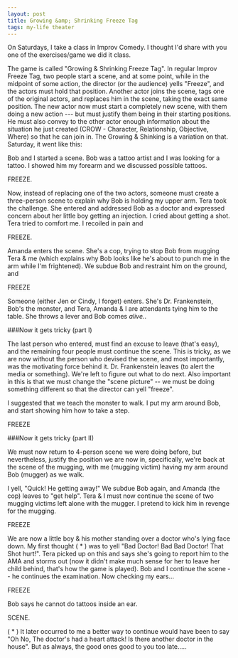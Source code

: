 ```yaml
---
layout: post
title: Growing &amp; Shrinking Freeze Tag
tags: my-life theater
---
```


  On Saturdays, I take a class in Improv Comedy.  I thought I'd share with you one of the exercises/game we did it class.
  
  The game is called "Growing & Shrinking Freeze Tag".  In regular Improv Freeze Tag, two people start a scene, and at some point, while in the midpoint of some action, the director (or the audience) yells "Freeze", and the actors must hold that position.  Another actor joins the scene, tags one of the original actors, and replaces him in the scene, taking the exact same position.  The new actor now must start a completely new scene, with them doing a new action --- but must justify them being in their starting positions.  He must also convey to the other actor enough information about the situation he just created (CROW - Character, Relationship, Objective, Where) so that he can join in.
  The Growing & Shinking is a variation on that.  Saturday, it went like this:
  
  Bob and I started a scene.  Bob was a tattoo artist and I was looking for a tattoo.  I showed him my forearm and we discussed possible tattoos.
  
  FREEZE.
  
  Now, instead of replacing one of the two actors, someone must create a three-person scene to explain why Bob is holding my upper arm.  Tera took the challenge.  She entered and addressed Bob as a doctor and expressed concern about her little boy getting an injection.  I cried about getting a shot.  Tera tried to comfort me. I recoiled in pain and 
  
  FREEZE.
  
  Amanda enters the scene.  She's a cop, trying to stop Bob from mugging Tera & me (which explains why Bob looks like he's about to punch me in the arm while I'm frightened).  We subdue Bob and restraint him on the ground, and
  
  FREEZE
  
  Someone (either Jen or Cindy, I forget) enters.  She's Dr. Frankenstein, Bob's the monster, and Tera, Amanda & I are attendants tying him to the table. She throws a lever and Bob comes *alive*..
 
###Now it gets tricky (part I)

The last person who entered, must find an excuse to leave (that's easy), and the remaining four people must continue the scene.  This is tricky, as we are now without the person who devised the scene, and most importantly, was the motivating force behind it. Dr. Frankenstein leaves (to alert the media or something). We're left to figure out what to do next.  Also important in this is that we must change the "scene picture" -- we must be doing something different so that the director can yell "freeze".

I suggested that we teach the monster to walk.  I put my arm around Bob, and start showing him how to take a step.


FREEZE
  
###Now it gets tricky (part II)

We must now return to 4-person scene we were doing before, but nevertheless, justify the position we are now in, specifically, we're back at the scene of the mugging, with me (mugging victim) having my arm around Bob (mugger) as we walk.

I yell, "Quick! He getting away!" We subdue Bob again, and Amanda (the cop) leaves to "get help". Tera & I must now continue the scene of two mugging victims left alone with the mugger.  I pretend to kick him in revenge for the mugging.

FREEZE

We are now a little boy & his mother standing over a doctor who's lying face down.  My first thought ( * ) was to yell "Bad Doctor! Bad Bad Doctor! That Shot hurt!".  Tera picked up on this and says she's going to report him to the AMA and storms out (now it didn't make much sense for her to leave her child behind, that's how the game is played).  Bob and I continue the scene -- he continues the examination.  Now checking my ears...

  FREEZE

  Bob says he cannot do tattoos inside an ear.
  
  SCENE.
  
  ( * ) It later occurred to me a better way to continue would have been to say "Oh No, The doctor's had a heart attack! Is there another doctor in the house".  But as always, the good ones good to you too late.....
  